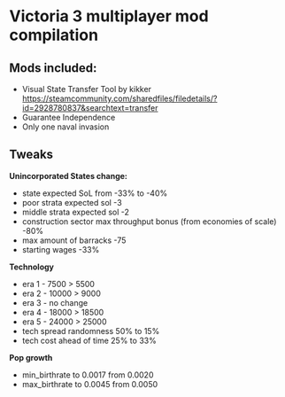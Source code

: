 # Victoria 3 multiplayer mod compilation


## Mods included:
- Visual State Transfer Tool by kikker https://steamcommunity.com/sharedfiles/filedetails/?id=2928780837&searchtext=transfer
- Guarantee Independence 
- Only one naval invasion



## Tweaks
  
**Unincorporated States change:**
  - state expected SoL from -33% to -40%
  - poor strata expected sol -3
  - middle strata expected sol -2
  - construction sector max throughput bonus (from economies of scale) -80%
  - max amount of barracks -75
  - starting wages -33%

**Technology**
  - era 1 - 7500 > 5500
  - era 2 - 10000 > 9000
  - era 3 - no change
  - era 4 - 18000 > 18500
  - era 5 - 24000 > 25000
  - tech spread randomness 50% to 15% 
  - tech cost ahead of time 25% to 33%

**Pop growth**
  - min_birthrate to 0.0017 from 0.0020
  - max_birthrate to 0.0045 from 0.0050